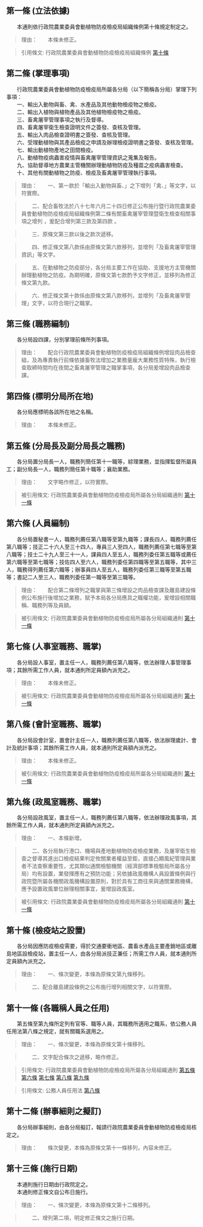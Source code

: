 第一條 (立法依據)
-----------------
　　本通則依行政院農業委員會動植物防疫檢疫局組織條例第十條規定制定之。  
> 理由：　　本條未修正。

> 引用條文: 行政院農業委員會動植物防疫檢疫局組織條例 [第十條](3136#第十條-分局之設置)



第二條 (掌理事項)
-----------------
　　行政院農業委員會動植物防疫檢疫局所屬各分局（以下簡稱各分局）掌理下列事項：  
　　一、輸出入動物與畜、禽、水產品及其他動物檢疫物之檢疫。  
　　二、輸出入植物與植物產品及其他植物檢疫物之檢疫。  
　　三、畜禽屠宰管理事項之執行及督導。  
　　四、畜禽屠宰衛生檢查證明文件之簽發、查核及管理。  
　　五、輸出入肉品檢查證明書之簽發、查核及管理。  
　　六、受理動植物與其產品檢疫之申請及辦理檢疫證明書之簽發、查核及管理。  
　　七、輸出動植物產地之田間檢疫。  
　　八、動植物疫病蟲害疫情與畜禽屠宰管理資訊之蒐集及報告。  
　　九、協助督導地方農業主管機關辦理動植物防疫及種苗之疫病蟲害檢查。  
　　十、其他有關動植物之防疫、檢疫及畜禽屠宰管理執行事項。  
> 理由：　　一、第一款於「輸出入動物與畜、」之下增列「禽、」等文字，以符實際。

> 　　二、配合畜牧法於八十七年六月二十四日修正公布施行暨行政院農業委員會動植物防疫檢疫局組織條例第二條有關畜禽屠宰管理暨衛生檢查相關事項之增列 ，爰配合增列第三款及第四款 。

> 　　三、原條文第三款以後之款次遞移。

> 　　四、修正條文第八款係由原條文第六款移列，並增列「及畜禽屠宰管理資訊」等文字。

> 　　五、在動植物之防疫部分，各分局主要工作在協助、支援地方主管機關辦理動植物之防疫。為期明確，原條文第七款酌予文字修正，並移列為修正條文第九款。

> 　　六、修正條文第十款係由原條文第八款移列，並增列「及畜禽屠宰管理」文字，以符合現行之職掌。



第三條 (職務編制)
-----------------
　　各分局設四課，分別掌理前條所列事項。  
> 理由：　　配合行政院農業委員會動植物防疫檢疫局組織條例增設肉品檢查組，及為專責執行前條依據畜牧法增加之業務量龐大業務性質特殊，執行檢查取締時間均在夜間之畜禽屠宰管理之職掌事項，各分局爰增設肉品檢查課。



第四條 (標明分局所在地)
-----------------------
　　各分局應標明各該所在地之名稱。  
> 理由：　　本條未修正。



第五條 (分局長及副分局長之職務)
-------------------------------
　　各分局置分局長一人，職務列簡任第十一職等，綜理業務，並指揮監督所屬員工；副分局長一人，職務列簡任第十職等；襄助業務。  
> 理由：　　文字略作修正，以符實際。

> 被引用條文: 行政院農業委員會動植物防疫檢疫局所屬各分局組織通則 [第十一條](3137#第十一條-各職稱人員之任用)



第六條 (人員編制)
-----------------
　　各分局置秘書一人，職務列薦任第八職等至第九職等；課長四人，職務列薦任第八職等；技正二十六人至三十四人，專員三人至四人，職務列薦任第七職等至第八職等；技士二十九人至三十一人，課員四人至五人，職務列委任第五職等或薦任第六職等至第七職等；技佐四人至六人，職務列委任第四職等至第五職等，其中三人，職務得列薦任第六職等；辦事員四人至五人，職務列委任第三職等至第五職等；書記二人至三人，職務列委任第一職等至第三職等。  
> 理由：　　配合第二條增列之職掌與第三條增設之肉品檢查課及離島建設條例公布施行後增加之業務，賦予本局各分局應具之職權功能，爰增設相關職稱、職務列等及員額。

> 被引用條文: 行政院農業委員會動植物防疫檢疫局所屬各分局組織通則 [第十一條](3137#第十一條-各職稱人員之任用)



第七條 (人事室職務、職掌)
-------------------------
　　各分局設人事室，置主任一人，職務列薦任第八職等，依法辦理人事管理事項；其餘所需工作人員，就本通則所定員額內派充之。  
> 理由：　　本條未修正。

> 被引用條文: 行政院農業委員會動植物防疫檢疫局所屬各分局組織通則 [第十一條](3137#第十一條-各職稱人員之任用)



第八條 (會計室職務、職掌)
-------------------------
　　各分局設會計室，置會計主任一人，職務列薦任第八職等，依法辦理歲計、會計及統計事項；其餘所需工作人員，就本通則所定員額內派充之。  
> 理由：　　本條未修正。

> 被引用條文: 行政院農業委員會動植物防疫檢疫局所屬各分局組織通則 [第十一條](3137#第十一條-各職稱人員之任用)



第九條 (政風室職務、職掌)
-------------------------
　　各分局設政風室，置主任一人，職務列薦任第八職等，依法辦理政風事項，其餘所需工作人員，就本通則所定員額內派充之。  
> 理由：　　一、本條新增。

> 　　二、各分局執行港口、機場與產地動植物防疫檢疫業務，及屠宰衛生檢查之督導其進出口檢疫結果判定攸關業者權益至鉅，直接凸顯風紀管理與業者不法查察重要性，尤其類似通關檢驗機關（經濟部標準檢驗局所屬各分局）均有設置，業發揮應有之預防功能；另依據政風機構人員設置條例與行政院暨所屬各機關政風機構設置原則，對於具有工商往來與通關業務機構，應予設置政風單位辦理相關事宜，爰增設政風室。

> 被引用條文: 行政院農業委員會動植物防疫檢疫局所屬各分局組織通則 [第十一條](3137#第十一條-各職稱人員之任用)



第十條 (檢疫站之設置)
---------------------
　　各分局因應防疫檢疫需要，得於交通要衝地區、農畜水產品主要產銷地區或離島地區設檢疫站，置主任一人，由各分局派技正兼任；所需工作人員，就本通則所定員額內派充之。  
> 理由：　　一、條次變更，本條為原條文第九條移列。

> 　　二、配合離島建設條例之公布施行增列相關文字，以符實際。



第十一條 (各職稱人員之任用)
---------------------------
　　第五條至第九條所定列有官等、職等人員，其職務所適用之職系，依公務人員任用法第八條之規定，就有關職系選用之。  
> 理由：　　一、條次變更，本條為原條文第十條移列。

> 　　二、文字配合條次之遞移，略作修正。

> 引用條文: 行政院農業委員會動植物防疫檢疫局所屬各分局組織通則 [第五條](3137#第五條-分局長及副分局長之職務) [第六條](3137#第六條-人員編制) [第七條](3137#第七條-人事室職務、職掌) [第八條](3137#第八條-會計室職務、職掌) [第九條](3137#第九條-政風室職務、職掌)

> 引用條文: 公務人員任用法 [第八條](4617#第八條-職系說明書)



第十二條 (辦事細則之擬訂)
-------------------------
　　各分局辦事細則，由各分局擬訂，報請行政院農業委員會動植物防疫檢疫局核定之。  
> 理由：　　條次變更，本條為原條文第十一條移列，內容未修正。



第十三條 (施行日期)
-------------------
　　本通則施行日期由行政院定之。  
　　本通則修正條文自公布日施行。  
> 理由：　　一、條次變更，本條為原條文第十二條移列。

> 　　二、增列第二項，明定修正條文之施行日期。